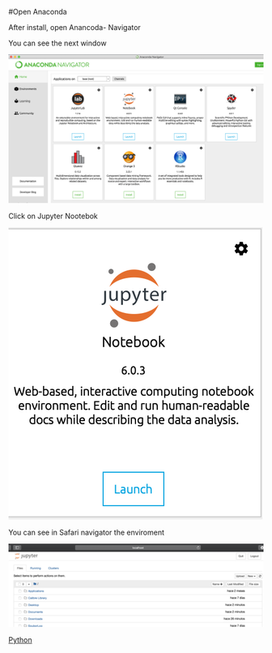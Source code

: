 #Open Anaconda

After install, open Anancoda- Navigator

You can see the next window

![Image description](https://github.com/erlinares/python/blob/master/python/images/anaconda.png)

Click on Jupyter Nootebok

 ![Image description](https://github.com/erlinares/python/blob/master/python/images/jupyter.png)

You can see in Safari navigator the enviroment

 ![Image description](https://github.com/erlinares/python/blob/master/python/images/jupyter_notebook.png)


[Python](https://github.com/erlinares/python)